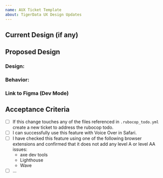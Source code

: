 ```yaml
---
name: AUX Ticket Template
about: TigerData UX Design Updates
---
```


## Current Design (if any)


## Proposed Design
### Design:


### Behavior:


### Link to Figma (Dev Mode)


## Acceptance Criteria
- [ ] If this change touches any of the files referenced in `.rubocop_todo.yml` create a new ticket to address the rubocop  todo.
- [ ] I can successfully use this feature with Voice Over in Safari.
- [ ] I have checked this feature using one of the following browser extensions and confirmed that it does not add any level A or level AA issues:
    * axe dev tools
    * Lighthouse
    * Wave
- [ ] ...
